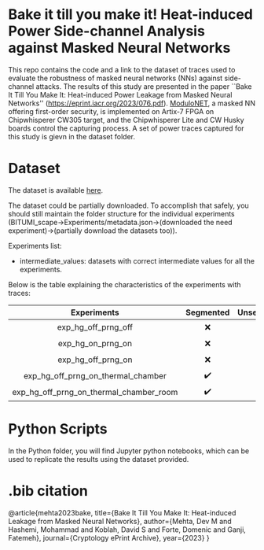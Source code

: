 # Bake it till you make it! Heat-induced Power Side-channel Analysis against Masked Neural Networks
This repo contains the code and a link to the dataset of traces used to evaluate the robustness of masked neural networks (NNs) against side-channel attacks. The results of this study are presented in the paper ``Bake It Till You Make It: Heat-induced Power Leakage from Masked Neural Networks'' (https://eprint.iacr.org/2023/076.pdf). [ModuloNET](https://tches.iacr.org/index.php/TCHES/article/view/9306/8872), a masked NN offering first-order security, is implemented on Artix-7 FPGA on Chipwhisperer CW305 target, and the Chipwhisperer Lite and CW Husky boards control the capturing process. A set of power traces captured for this study is gievn in the dataset folder. 

# Dataset
The dataset is available [here](https://app.box.com/v/BITUMI-traces).

The dataset could be partially downloaded. To accomplish that safely, you should still maintain the folder structure for the individual experiments (BITUMI_scape->Experiments/metadata.json->(downloaded the need experiment)->(partially download the datasets too)).

Experiments list:

- intermediate_values: datasets with correct intermediate values for all the experiments.

Below is the table explaining the characteristics of the experiments with traces:

| **Experiments** | **Segmented** | **Unsegmented** | **Zipped** | **TVLA** | **DPA** |
|:---------------:|:-------------:|:---------------:|:----------:|:--------:|:-------:|
|     exp_hg_off_prng_off     |     :x:        |       ✔️        |     ✔️     |    :x:    |   ✔️    |
|     exp_hg_on_prng_on     |     :x:       |       ✔️        |     ✔️     |    ✔️    |   ✔️    |
|     exp_hg_off_prng_on     |    :x:       |       ✔️        |     :x:     |    ✔️    |   ✔️    |
|    exp_hg_off_prng_on_thermal_chamber   |     ✔️        |       :x:        |     :x:     |    ✔️    |   ✔️    |
|    exp_hg_off_prng_on_thermal_chamber_room   |     ✔️        |       :x:       |     :x:     |    ✔️    |   ✔️    |


# Python Scripts

In the Python folder, you will find Jupyter python notebooks, which can be used to replicate the results using the dataset provided.


# .bib citation
@article{mehta2023bake,
  title={Bake It Till You Make It: Heat-induced Leakage from Masked Neural Networks},
  author={Mehta, Dev M and Hashemi, Mohammad and Koblah, David S and Forte, Domenic and Ganji, Fatemeh},
  journal={Cryptology ePrint Archive},
  year={2023}
}
